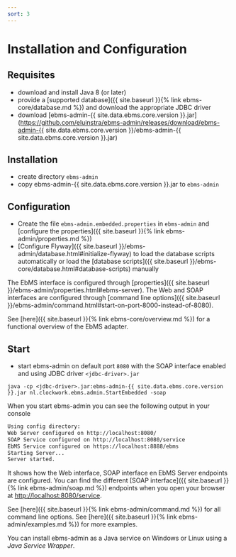 ```yaml
---
sort: 3
---
```


# Installation and Configuration

## Requisites

- download and install Java 8 (or later)
- provide a [supported database]({{ site.baseurl }}{% link ebms-core/database.md %}) and download the appropriate JDBC driver
- download [ebms-admin-{{ site.data.ebms.core.version }}.jar](https://github.com/eluinstra/ebms-admin/releases/download/ebms-admin-{{ site.data.ebms.core.version }}/ebms-admin-{{ site.data.ebms.core.version }}.jar)

## Installation

- create directory `ebms-admin`
- copy ebms-admin-{{ site.data.ebms.core.version }}.jar to `ebms-admin`

## Configuration

- Create the file `ebms-admin.embedded.properties` in `ebms-admin` and [configure the properties]({{ site.baseurl }}{% link ebms-admin/properties.md %})
- [Configure Flyway]({{ site.baseurl }}/ebms-admin/database.html#initialize-flyway) to load the database scripts automatically or load the [database scripts]({{ site.baseurl }}/ebms-core/database.html#database-scripts) manually

The EbMS interface is configured through [properties]({{ site.baseurl }}/ebms-admin/properties.html#ebms-server). The Web and SOAP interfaces are configured through [command line options]({{ site.baseurl }}/ebms-admin/command.html#start-on-port-8000-instead-of-8080).

See [here]({{ site.baseurl }}{% link ebms-core/overview.md %}) for a functional overview of the EbMS adapter.

## Start

- start ebms-admin on default port `8080` with the SOAP interface enabled and using JDBC driver `<jdbc-driver>.jar`

```
java -cp <jdbc-driver>.jar:ebms-admin-{{ site.data.ebms.core.version }}.jar nl.clockwork.ebms.admin.StartEmbedded -soap
```

When you start ebms-admin you can see the following output in your console

```sh
Using config directory: 
Web Server configured on http://localhost:8080/
SOAP Service configured on http://localhost:8080/service
EbMS Service configured on https://localhost:8888/ebms
Starting Server...
Server started.
```

It shows how the Web interface, SOAP interface en EbMS Server endpoints are configured. You can find the different [SOAP interface]({{ site.baseurl }}{% link ebms-admin/soap.md %}) endpoints when you open your browser at [http://localhost:8080/service](http://localhost:8080/service).


See [here]({{ site.baseurl }}{% link ebms-admin/command.md %}) for all command line options. See [here]({{ site.baseurl }}{% link ebms-admin/examples.md %}) for more examples.

You can install ebms-admin as a Java service on Windows or Linux using a *Java Service Wrapper*.
